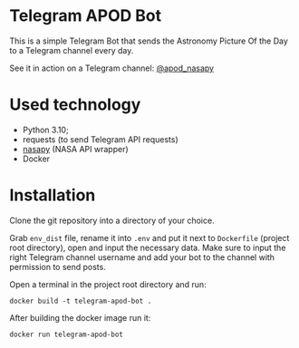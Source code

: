 # Telegram APOD Bot

This is a simple Telegram Bot that sends the Astronomy Picture Of the Day to a Telegram channel every day.

See it in action on a Telegram channel: [@apod_nasapy](https://t.me/apod_nasapy)

# Used technology

- Python 3.10;
- requests (to send Telegram API requests)
- [nasapy](https://github.com/Snipy7374/nasa.py) (NASA API wrapper)
- Docker

# Installation

Clone the git repository into a directory of your choice.

Grab `env_dist` file, rename it into `.env` and put it next to `Dockerfile` (project root directory), open and input the necessary data. Make sure to input the right Telegram channel username and add your bot to the channel with permission to send posts.

Open a terminal in the project root directory and run:

```
docker build -t telegram-apod-bot .
```

After building the docker image run it:

```
docker run telegram-apod-bot
```
